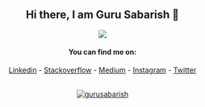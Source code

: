 
<div align="center">

## Hi there, I am Guru Sabarish 👋

![](https://komarev.com/ghpvc/?username=gurusabarish)

#### You can find me on:
[Linkedin](https://www.linkedin.com/in/gurusabarish) - [Stackoverflow](https://stackoverflow.com/users/13542935/guru-sabarish) - [Medium](https://gurusabarish.medium.com) - [Instagram](https://instagram.com/gurusabarishh) - [Twitter](https://twitter.com/gurusabarishh)

<br>
<!-- If you forked this repo, Change the username as yours -->
<a href="https://github.com/gurusabarish/gurusabarish">
  <img align="center" src="https://github-readme-stats.vercel.app/api?username=gurusabarish&show_icons=true&count_private=true&theme=radical" alt="gurusabarish" />    
</a>
<br>
</div>
